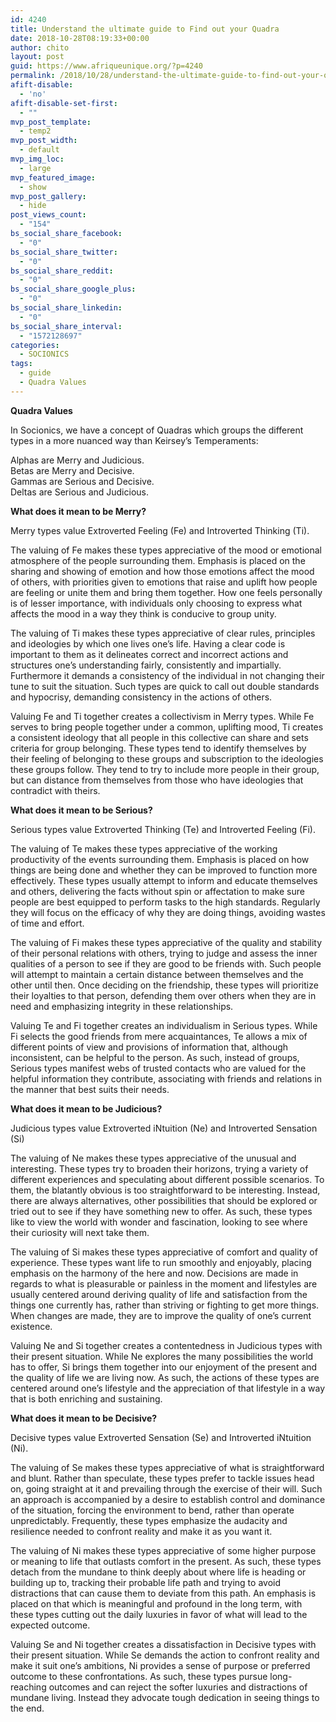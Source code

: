 ```yaml
---
id: 4240
title: Understand the ultimate guide to Find out your Quadra
date: 2018-10-28T08:19:33+00:00
author: chito
layout: post
guid: https://www.afriqueunique.org/?p=4240
permalink: /2018/10/28/understand-the-ultimate-guide-to-find-out-your-quadra/
afift-disable:
  - 'no'
afift-disable-set-first:
  - ""
mvp_post_template:
  - temp2
mvp_post_width:
  - default
mvp_img_loc:
  - large
mvp_featured_image:
  - show
mvp_post_gallery:
  - hide
post_views_count:
  - "154"
bs_social_share_facebook:
  - "0"
bs_social_share_twitter:
  - "0"
bs_social_share_reddit:
  - "0"
bs_social_share_google_plus:
  - "0"
bs_social_share_linkedin:
  - "0"
bs_social_share_interval:
  - "1572128697"
categories:
  - SOCIONICS
tags:
  - guide
  - Quadra Values
---
```

**Quadra Values**

In Socionics, we have a concept of Quadras which groups the different types in a more nuanced way than Keirsey&#8217;s Temperaments:

Alphas are Merry and Judicious.  
Betas are Merry and Decisive.  
Gammas are Serious and Decisive.  
Deltas are Serious and Judicious.

**What does it mean to be Merry?**

Merry types value Extroverted Feeling (Fe) and Introverted Thinking (Ti).

The valuing of Fe makes these types appreciative of the mood or emotional atmosphere of the people surrounding them. Emphasis is placed on the sharing and showing of emotion and how those emotions affect the mood of others, with priorities given to emotions that raise and uplift how people are feeling or unite them and bring them together. How one feels personally is of lesser importance, with individuals only choosing to express what affects the mood in a way they think is conducive to group unity.

The valuing of Ti makes these types appreciative of clear rules, principles and ideologies by which one lives one&#8217;s life. Having a clear code is important to them as it delineates correct and incorrect actions and structures one&#8217;s understanding fairly, consistently and impartially. Furthermore it demands a consistency of the individual in not changing their tune to suit the situation. Such types are quick to call out double standards and hypocrisy, demanding consistency in the actions of others.

Valuing Fe and Ti together creates a collectivism in Merry types. While Fe serves to bring people together under a common, uplifting mood, Ti creates a consistent ideology that all people in this collective can share and sets criteria for group belonging. These types tend to identify themselves by their feeling of belonging to these groups and subscription to the ideologies these groups follow. They tend to try to include more people in their group, but can distance from themselves from those who have ideologies that contradict with theirs.

**What does it mean to be Serious?**

Serious types value Extroverted Thinking (Te) and Introverted Feeling (Fi).

The valuing of Te makes these types appreciative of the working productivity of the events surrounding them. Emphasis is placed on how things are being done and whether they can be improved to function more effectively. These types usually attempt to inform and educate themselves and others, delivering the facts without spin or affectation to make sure people are best equipped to perform tasks to the high standards. Regularly they will focus on the efficacy of why they are doing things, avoiding wastes of time and effort.

The valuing of Fi makes these types appreciative of the quality and stability of their personal relations with others, trying to judge and assess the inner qualities of a person to see if they are good to be friends with. Such people will attempt to maintain a certain distance between themselves and the other until then. Once deciding on the friendship, these types will prioritize their loyalties to that person, defending them over others when they are in need and emphasizing integrity in these relationships.

Valuing Te and Fi together creates an individualism in Serious types. While Fi selects the good friends from mere acquaintances, Te allows a mix of different points of view and provisions of information that, although inconsistent, can be helpful to the person. As such, instead of groups, Serious types manifest webs of trusted contacts who are valued for the helpful information they contribute, associating with friends and relations in the manner that best suits their needs.

**What does it mean to be Judicious?**

Judicious types value Extroverted iNtuition (Ne) and Introverted Sensation (Si)

The valuing of Ne makes these types appreciative of the unusual and interesting. These types try to broaden their horizons, trying a variety of different experiences and speculating about different possible scenarios. To them, the blatantly obvious is too straightforward to be interesting. Instead, there are always alternatives, other possibilities that should be explored or tried out to see if they have something new to offer. As such, these types like to view the world with wonder and fascination, looking to see where their curiosity will next take them.

The valuing of Si makes these types appreciative of comfort and quality of experience. These types want life to run smoothly and enjoyably, placing emphasis on the harmony of the here and now. Decisions are made in regards to what is pleasurable or painless in the moment and lifestyles are usually centered around deriving quality of life and satisfaction from the things one currently has, rather than striving or fighting to get more things. When changes are made, they are to improve the quality of one&#8217;s current existence.

Valuing Ne and Si together creates a contentedness in Judicious types with their present situation. While Ne explores the many possibilities the world has to offer, Si brings them together into our enjoyment of the present and the quality of life we are living now. As such, the actions of these types are centered around one&#8217;s lifestyle and the appreciation of that lifestyle in a way that is both enriching and sustaining.

**What does it mean to be Decisive?**

Decisive types value Extroverted Sensation (Se) and Introverted iNtuition (Ni).

The valuing of Se makes these types appreciative of what is straightforward and blunt. Rather than speculate, these types prefer to tackle issues head on, going straight at it and prevailing through the exercise of their will. Such an approach is accompanied by a desire to establish control and dominance of the situation, forcing the environment to bend, rather than operate unpredictably. Frequently, these types emphasize the audacity and resilience needed to confront reality and make it as you want it.

The valuing of Ni makes these types appreciative of some higher purpose or meaning to life that outlasts comfort in the present. As such, these types detach from the mundane to think deeply about where life is heading or building up to, tracking their probable life path and trying to avoid distractions that can cause them to deviate from this path. An emphasis is placed on that which is meaningful and profound in the long term, with these types cutting out the daily luxuries in favor of what will lead to the expected outcome.

Valuing Se and Ni together creates a dissatisfaction in Decisive types with their present situation. While Se demands the action to confront reality and make it suit one&#8217;s ambitions, Ni provides a sense of purpose or preferred outcome to these confrontations. As such, these types pursue long-reaching outcomes and can reject the softer luxuries and distractions of mundane living. Instead they advocate tough dedication in seeing things to the end.